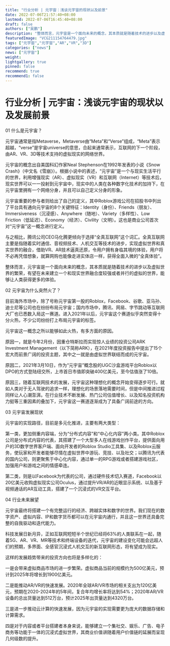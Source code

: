 ```yaml
---
title: "行业分析 | 元宇宙：浅谈元宇宙的现状以及前景"
date: 2022-07-06T21:57:40+08:00
lastmod: 2022-07-06T16:45:40+08:00
draft: false
authors: ["吴鹏"]
description: "整体而言，元宇宙是一个面向未来的概念，其本质就是随着技术的进步以及虚拟世界的繁荣，有望在未来建立一个和现实世界融合度较强或者并行的虚拟的世界，能够让人类获得更多的体验。"
featuredImage: "VCG211154764479.jpg"
tags: ["元宇宙","元宇宙","AR","VR","3D"]
categories: ["news"]
news: ["元宇宙"]
weight: 
lightgallery: true
pinned: false
recommend: true
recommend1: false
---
```




# **行业分析 | 元宇宙：浅谈元宇宙的现状以及发展前景**



01 什么是元宇宙？

元宇宙通常是指Metaverse，Metaverse由“Meta”和“Verse”组成，“Meta”表示超越，“verse”是宇宙universe的意思，合起来通常表示，互联网的下一个阶段，由AR、VR、3D等技术支持的虚拟现实的网络世界。

元宇宙的概念出自美国科幻作家Neal Stephenson在1992年发表的小说《Snow Crash》（中文名《雪崩》）。根据小说中的表述，“元宇宙”是一个与现实生活平行的世界，利用增强现实（AR）、虚拟现实（VR）和互联网（Internet）等技术后，现实世界可以一一投射到元宇宙中，现实中的人类在各种数字化技术的加持下，在元宇宙里拥有一个网络分身，并且可以自己定义分身的形象。

元宇宙重要的参与者则给出了自己的定义，其中Roblox游戏公司在招股书中列出了平台具有通向元宇宙的8个关键特征：Identity（身份）、Friends（朋友）、Immersiveness（沉浸感）、Anywhere（随地）、Variety（多样性）、Low Friction（低延迟）、Economy（经济）、Civility（文明）。这也是商业公司首次对“元宇宙”这一概念进行定义。

与之相比，腾讯公司CEO马化腾更倾向于选择“全真互联网”这个词汇。全真互联网主要是指随着实时通信、音视频技术、人机交互等技术的进步，实现虚拟世界和真实世界的融合，借助VR、AR技术逼真还原，令用户拥有身临其境的体验，用户将不必再凭借想象，就算网购也能像走进实体店一样，获得全面入微的“全真体验”。

整体而言，元宇宙是一个面向未来的概念，其本质就是随着技术的进步以及虚拟世界的繁荣，有望在未来建立一个和现实世界融合度较强或者并行的虚拟的世界，能够让人类获得更多的体验。

02 元宇宙为什么突然火了？

目前海外市场中，除了号称元宇宙第一股的Roblox，Facebook、谷歌、亚马孙、迪士尼等公司也在纷纷布局元宇宙；国内市场中，腾讯、网易、字节跳动等互联网大厂也已悉数入局这一赛道。进入2021年以后，元宇宙这个赛道似乎突然变得十分火热，不少公司纷纷打上布局元宇宙的标签。

元宇宙这一概念之所以能够如此火热，有多方面的原因。

原因一，就是今年2月份，因重仓特斯拉而实现惊人业绩的投资公司ARK Investment Management（以下简称ARK），在2021年度投资报告中提出了15个宏大而前景广阔的投资主题，其中之一就是由虚拟世界联结而成的元宇宙。

原因二，2021年3月10日，作为“元宇宙”概念股的UGC沙盒游戏平台Roblox以DPO的方式登陆纽交所，上市首日市值即突破400亿美元，至今估值涨了10倍。

原因三，随着互联网技术的发展，元宇宙这种理想化的概念开始变得逐步可行。就如人类对于无人驾驶的追求一样，理想化的场景落地需要时间，但是中间推进过程同样让人心潮澎湃。在行业技术不断发展、热门公司估值增长、以及知名投资机构力挺等三重因素的叠加下，元宇宙这一赛道逐渐成为了具备广阔前途的方向。

03 元宇宙发展现状

元宇宙的实现路径，目前是多元化推进，主要有两大类型：

第一类，更加侧重内容端，分为“分布式内容”和“中心化内容”两小类。其中Roblox公司是分布式内容的代表，其搭建了一个大型多人在线游戏创作平台，提供面向用户的3D数字世界客户端、面向开发者的Roblox Studio工具集、以及Roblox云服务，使玩家和开发者能够尽情在虚拟世界中游玩、竞技、以及社交；以腾讯为代表的国内公司，则更聚焦于中心化内容，通过单一的RPG游戏或者搭建游戏社区，加强用户和游戏之间的情感牵连。

第二类，则是以Facebook为代表的公司，通过硬件技术切入赛道，Facebook以20亿美元收购虚拟现实公司Oculus，通过提升VR/AR的近眼显示系统、以及基于视频通话的AR互动工具，搭建了一个沉浸式的VR交互平台。

04 行业未来展望

元宇宙最终将搭建一个有完整运行的经济、跨越实体和数字的世界。我们现在的数字资产、虚拟内容、IP和数字货币都可以在元宇宙内通行，并且这一世界还具备完整的自我驱动和迭代能力。

科技发展日新月异，正如互联网短短半个世纪已经将63%的人类联系在一起，随着5G、AR、VR、MR等技术和终端设备的迭代，元宇宙的建设变化可能会远超人们的预期，多界面、全感官沉浸式人机交互的新互联网形态，将有望成为现实。

这样的发展趋势带来的投资方向也将是多样化的：

一是会带来虚拟商品市场的进一步繁荣。虚拟商品当前的规模约为500亿美元，预计到2025年将增长到1900亿美元。

二是能推动AR/VR的快速发展。2020年全球AR/VR市场的相关支出为120亿美元，预期在2020-2024年的5年间，复合年均增长率将达到54%；2020年AR/VR设备的总出货量达到512万台，预计2025年出货量达到4320万台。

三是进一步推动云计算的快速发展，因为元宇宙的实现需要更为庞大的数据存储和计算需求。

四是对于内容或者平台搭建者本身来说，能够建立一个集社交、娱乐、广告、电子商务等功能于一体的沉浸式虚拟世界，其商业价值讲随着用户价值链的延展而呈现几何级数的提升。